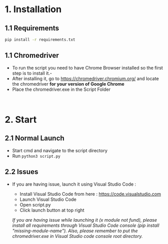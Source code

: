 
<h1>1. Installation</h1>
<h2>1.1 Requirements</h2>

```sh
pip install -r requirements.txt
```
<h2>1.1 Chromedriver</h2>

- To run the script you need to have Chrome Browser installed so the first step is to install it.-
- After installing it, go to https://chromedriver.chromium.org/ and locate the chromedriver __for your version of Google Chrome__
- Place the chromedriver.exe in the Script Folder
<br>
<h1>2. Start</h1>
<h2>2.1 Normal Launch</h2>

- Start cmd and navigate to the script directory
- Run ```python3 script.py ```

<h2>2.2 Issues</h2>

- If you are having issue, launch it using Visual Studio Code :
  - Install Visual Studio Code from here : https://code.visualstudio.com
  - Launch Visual Studio Code
  - Open script.py
  - Click launch button at top right
  
  <i>If you are having issue while launching it (x module not fund), please install all requirements through Visual Studio Code console (pip install "missing-module-name"). Also, please remember to put the chromedriver.exe in Visual Studio code console root directory.</i>


